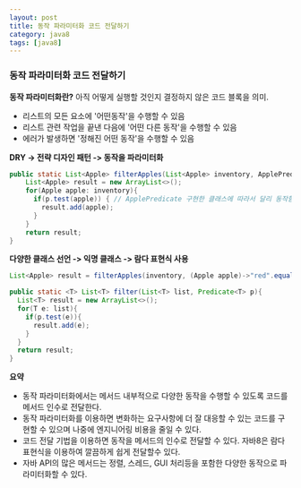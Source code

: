 ```yaml
---
layout: post
title: 동작 파라미터화 코드 전달하기
category: java8
tags: [java8]
---
```

### 동작 파라미터화 코드 전달하기 ###
**동작 파라미터화란?**
아직 어떻게 실행할 것인지 결정하지 않은 코드 블록을 의미.
- 리스트의 모든 요소에 '어떤동작'을 수행할 수 있음
- 리스트 관련 작업을 끝낸 다음에 '어떤 다른 동작'을 수행할 수 있음
- 에러가 발생하면 '정해진 어떤 동작'을 수행할 수 있음

**DRY -> 전략 디자인 패턴 -> 동작을 파라미터화**
```JAVA
public static List<Apple> filterApples(List<Apple> inventory, ApplePredicate p){
    List<Apple> result = new ArrayList<>();
    for(Apple apple: inventory){
      if(p.test(apple)) { // ApplePredicate 구현한 클래스에 따라서 달리 동작함.
        result.add(apple);
      }
    }
    return result;
}
```

**다양한 클래스 선언 -> 익명 클래스 -> 람다 표현식 사용**
```JAVA
List<Apple> result = filterApples(inventory, (Apple apple)->"red".equals(apple.getColor()));

public static <T> List<T> filter(List<T> list, Predicate<T> p){
  List<T> result = new ArrayList<>();
  for(T e: list){
    if(p.test(e)){
      result.add(e);
    }
  }
  return result;
}
```

**요약**
- 동작 파라미터화에서는 메서드 내부적으로 다양한 동작을 수행할 수 있도록 코드를 메서드 인수로 전달한다.
- 동작 파라미터화를 이용하면 변화하는 요구사항에 더 잘 대응할 수 있는 코드를 구현할 수 있으며 나중에 엔지니어링 비용을 줄일 수 있다.
- 코드 전달 기법을 이용하면 동작을 메서드의 인수로 전달할 수 있다. 자바8은 람다 표현식을 이용하여 깔끔하게 쉽게 전달할수 있다.
- 자바 API의 많은 메서드는 정렬, 스레드, GUI 처리등을 포함한 다양한 동작으로 파라미터화할 수 있다.

